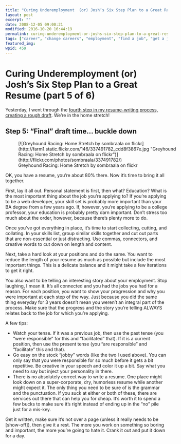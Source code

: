 ```yaml
---
title: "Curing Underemployment  (or) Josh’s Six Step Plan to a Great Resume (part 5 of 6)"
layout: post
excerpt: ""
date: 2008-12-05 09:00:21
modified: 2016-10-20 16:44:19
permalink: curing-underemployment-or-joshs-six-step-plan-to-a-great-resume-part-5-of-6/index.html
tags: ["career", "change careers", "employment", "find a job", "get a job", "resume", "resume writing", "unemployment", "write a cv", "write a resume", "personal development"]
featured_img: 
wpid: 459
---
```


# Curing Underemployment  (or) Josh’s Six Step Plan to a Great Resume (part 5 of 6)

Yesterday, I went through the [fourth step in my resume-writing process, creating a rough draft](/curing-underemployment-or-joshs-six-step-plan-to-a-great-resume-part-4-of-6/). We’re in the home stretch!

Step 5: “Final” draft time… buckle down
---------------------------------------

<figure class="wp-caption aligncenter" style="width: 500px">[![Greyhound Racing: Home Stretch by sombraala on flickr](http://farm1.static.flickr.com/146/337491782_cdd8f3867e.jpg "Greyhound Racing: Home Stretch by sombraala on flickr")](http://flickr.com/photos/sombraala/337491782/)<figcaption class="wp-caption-text">Greyhound Racing: Home Stretch by sombraala on flickr</figcaption></figure>OK, you have a resume, you’re about 80% there. Now it’s time to bring it all together.

First, lay it all out. Personal statement is first, then what? Education? What is the most important thing about the job you’re applying to? If you’re applying to be a web developer, your skill set is probably more important than your BA degree from a few years ago. If, however, you’re applying to be a college professor, your education is probably pretty darn important. Don’t stress too much about the order, however, because there’s plenty more to do.

Once you’ve got everything in place, it’s time to start collecting, cutting, and collating. In your skills list, group similar skills together and cut out parts that are non-essential or just distracting. Use commas, connectors, and creative words to cut down on length and content.

Next, take a hard look at your positions and do the same. You want to reduce the length of your resume as much as possible but include the most important things. This is a delicate balance and it might take a few iterations to get it right.

You also want to be telling an interesting story about your employment. Stop laughing, I mean it. It’s all connected and you had the jobs you had for a reason. For each position, you want to show your progression and why you were important at each step of the way. Just because you did the same thing everyday for 3 years doesn’t mean you weren’t an integral part of the process. Make sure that the progress and the story you’re telling ALWAYS relates back to the job for which you’re applying.

A few tips:

- Watch your tense. If it was a previous job, then use the past tense (you “were responsible” for this and “facilitated” that). If it is a current position, then use the present tense (you “are responsible” and “facilitate” this and that).
- Go easy on the stock “jobby” words (like the two I used above). You can only say that you were responsible for so much before it gets a bit repetitive. Be creative in your speech and color it up a bit. Say what you need to say but inject your personality in there.
- There is no absolutely correct way to write a resume. One place might look down on a super-corporate, dry, humorless resume while another might expect it. The only thing you need to be sure of is the grammar and the punctuation. If you suck at either or both of these, there are services out there that can help you for cheap. It’s worth it to spend a few bucks to make sure it’s right instead of ending up in the “no” pile just for a mis-key.

Get it written, make sure it’s not over a page (unless it really needs to be \[show-off\]), then give it a rest. The more you work on something so boring and important, the more you’re going to hate it. Crank it out and put it down for a day.